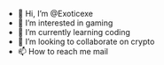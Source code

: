 - 👋 Hi, I’m @Exoticexe
- 👀 I’m interested in gaming
- 🌱 I’m currently learning coding
- 💞️ I’m looking to collaborate on crypto
- 📫 How to reach me mail

<!---
Exoticexe/Exoticexe is a ✨ special ✨ repository because its `README.md` (this file) appears on your GitHub profile.
You can click the Preview link to take a look at your changes.
--->
